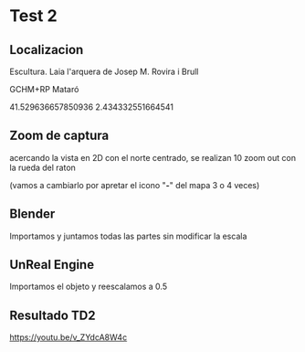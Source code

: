 # Test 2

## Localizacion
Escultura. Laia l'arquera de Josep M. Rovira i Brull

GCHM+RP Mataró

41.529636657850936
2.434332551664541

## Zoom de captura
acercando la vista en 2D con el norte centrado, se realizan 10 zoom out con la rueda del raton

(vamos a cambiarlo por apretar el icono "**-**" del mapa 3 o 4 veces)

## Blender
Importamos y juntamos todas las partes sin modificar la escala

## UnReal Engine
Importamos el objeto y reescalamos a 0.5


## Resultado TD2
https://youtu.be/v_ZYdcA8W4c
